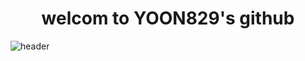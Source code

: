 <div align='center'>
  <h1>welcom to YOON829's github</h1>  
</div>


![header](https://capsule-render.vercel.app/api?type=Cylinder&color=red&height=200&section=header&text=Hello%20render&fontSize=90)
